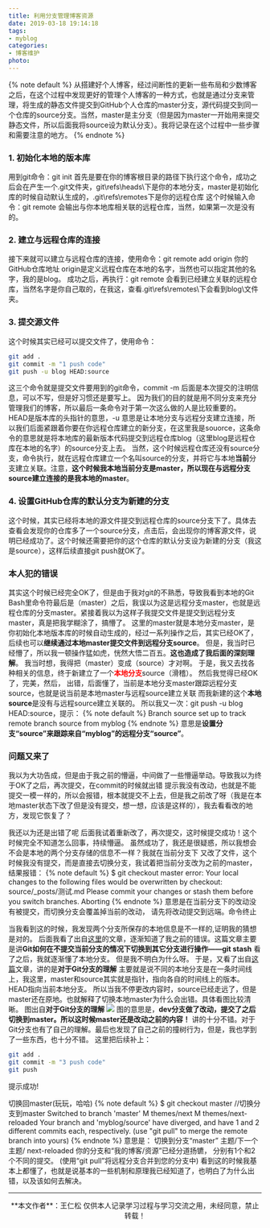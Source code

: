 ```yaml
---
title: 利用分支管理博客资源
date: 2019-03-18 19:14:18
tags:
- myblog
categories:
- 博客维护
photo:
---
```


{% note default %}
从搭建好个人博客，经过间断性的更新一些布局和少数博客之后，在这个过程中发现更好的管理个人博客的一种方式，也就是通过分支来管理，将生成的静态文件提交到GitHub个人仓库的master分支，源代码提交到同一个仓库的source分支。当然，master是主分支（但是因为master一开始用来提交静态文件，所以后面我将source设为默认分支）。我将记录在这个过程中一些步骤和需要注意的地方。
{% endnote %}

<!-- more -->
### 1. 初始化本地的版本库
用到git命令：git init
首先是要在你的博客根目录的路径下执行这个命令，成功之后会在产生一个.git文件夹，git\refs\heads\下是你的本地分支，master是初始化库的时候自动默认生成的，.git\refs\remotes下是你的远程仓库
这个时候输入命令：git remote
会输出与你本地库相关联的远程仓库，当然，如果第一次是没有的。

### 2. 建立与远程仓库的连接
接下来就可以建立与远程仓库的连接，使用命令：git remote add origin 你的GitHub仓库地址
origin是定义远程仓库在本地的名字，当然也可以指定其他的名字，我的是blog。
成功之后，再执行：git remote
会看到已经建立关联的远程仓库，当然名字是你自己取的，在我这，查看.git\refs\remotes\下会看到blog\文件夹。

### 3. 提交源文件
这个时候其实已经可以提交文件了，使用命令：
```bash
git add .
git commit -m "1 push code"
git push -u blog HEAD:source
```
这三个命令就是提交文件要用到的git命令，commit -m 后面是本次提交的注明信息，可以不写，但是好习惯还是要写上。
因为我们的目的就是用不同分支来充分管理我们的博客，所以最后一条命令对于第一次这么做的人是比较重要的。
HEAD是版本库的头指针的意思，-u 意思是让本地分支与远程分支建立连接，所以我们后面紧跟着你要在你远程仓库建立的新分支，在这里我是souorce，这条命令的意思就是将本地库的最新版本代码提交到远程仓库blog（这里blog是远程仓库在本地的名字）的source分支上去。
当然，这个时候远程仓库还没有source分支，命令执行，就在远程仓库建立一个名叫source的分支，并将它与本地**当前**分支建立关联。注意，**这个时候我本地当前分支是master，所以现在与远程分支source建立连接的是我本地的master**。

### 4. 设置GitHub仓库的默认分支为新建的分支
这个时候，其实已经将本地的源文件提交到远程仓库的source分支下了。具体去查看会发现你的仓库多了一个source分支，点击后，会出现你的博客源文件，说明已经成功了。这个时候还需要把你的这个仓库的默认分支设为新建的分支（我这是source），这样后续直接git push就OK了。

### 本人犯的错误
其实这个时候已经完全OK了，但是由于我对git的不熟悉，导致我看到本地的Git Bash里命令符最后是（master）之后，我误以为这是远程分支master，也就是远程仓库的分支master。紧接着我以为这样子我提交文件是提交到远程分支master，真是把我学糊涂了，搞懵了。
这里的master就是本地分支master，是你初始化本地版本库的时候自动生成的，经过一系列操作之后，其实已经OK了，后续也可以**继续通过本地master提交文件到远程分支source**。
但是，我当时已经懵了，所以我一顿操作猛如虎，恍然大悟二百五。**这也造成了我后面的深刻理解**。
我当时想，我得把（master）变成（source）才对啊。
于是，我又去找各种相关的信息，终于新建立了一个<font color="red">**本地分支**</font>source（滑稽）。
然后我觉得已经OK了，完美，然后，
出错，后面懂了，当前是本地分支master跟踪远程分支source，也就是说当前是本地master与远程source建立关联
而我新建的这个**本地source**是没有与远程source建立关联的。
所以我又一次：git push -u blog HEAD:source，提示：
{% note default %}
Branch source set up to track remote branch source from myblog
{% endnote %}
意思是**设置分支“source”来跟踪来自“myblog”的远程分支“source”**。
### 问题又来了
我以为大功告成，但是由于我之前的懵逼，中间做了一些懵逼举动。导致我以为终于OK了之后，再次提交，在commit的时候就出错
提示我没有改动，也就是不能提交一模一样的，所以会报错，根本就提交不上去，但是我之前改了呀（我是在本地master状态下改了但是没有提交，想一想，应该是这样的），我去看看改的地方，发现它恢复了？

我还以为还是出错了呢
后面我试着重新改了，再次提交，这时候提交成功！这个时候完全不知道怎么回事，持续懵逼。
虽然成功了，我还是很疑惑，所以我想会不会是本地的两个分支存储的信息不一样？我就在当前分支下
又改了文件，这个时候我没有提交，而是直接去切换分支，我试着把当前分支改为之前的master，结果报错：
{% note default %} 
$ git checkout master
error: Your local changes to the following files would be overwritten by checkout:
source/\_posts/测试.md
Please commit your changes or stash them before you switch branches.
Aborting
{% endnote %}
意思是在当前分支下的改动没有被提交，而切换分支会覆盖掉当前的改动，
请先将改动提交到远端。命令终止

当我看到这的时候，我发现两个分支所保存的本地信息是不一样的,证明我的猜想是对的。
后面我看了出自<a href="https://blog.csdn.net/AsheAndWine/article/details/79003270">这里</a>的文章，逐渐知道了我之前的错误。这篇文章主要是讲**Git如何在不提交当前分支的情况下切换到其它分支进行操作——git stash**
看了之后，我就逐渐懂了本地分支。
但是我不明白为什么呀。
于是，又看了出自<a href="https://www.cnblogs.com/matengfei123/p/8252128.html">这篇</a>文章，讲的是**对于Git分支的理解**
主要就是说不同的本地分支是在一条时间线上，我这里，master和source其实就是指针，指向各自的时间线上的版本。HEAD指向当前本地分支。
所以当我不停更改内容时，source已经走远了，但是master还在原地。也就解释了切换本地master为什么会出错。具体看图比较清晰。
图出自**对于Git分支的理解**
<img src="https://images2015.cnblogs.com/blog/925240/201604/925240-20160423181854210-135268393.png">
图的意思是，**dev分支做了改动，提交了之后切换到master。所以这时候master还是改动之前的内容！**
讲的十分不错。对于Git分支也有了自己的理解。最后也发现了自己之前的撞树行为，但是，我也学到了一些东西，也十分不错。
这里把后续补上：
```bash
git add .
git commit -m "3 push code"
git push
```
提示成功!

切换回master(玩玩，哈哈)
{% note default %}
$ git checkout master //切换分支到master
Switched to branch 'master'
M       themes/next
M       themes/next-reloaded
Your branch and 'myblog/source' have diverged,
and have 1 and 2 different commits each, respectively.
  (use "git pull" to merge the remote branch into yours)
{% endnote %}
意思是：
切换到分支“master”
主题/下一个
主题/ next-reloaded
你的分支和“我的博客/资源”已经分道扬镳，
分别有1个和2个不同的提交。
(使用“git pull”将远程分支合并到您的分支中)
看到这的时候我基本上都懂了，也就是说基本的一些机制和原理我已经知道了，也明白了为什么出错，以及该如何去解决。

--- 

<div align="center">
	**本文作者**：王仁松
	仅供本人记录学习过程与学习交流之用，未经同意，禁止转载！
</div>